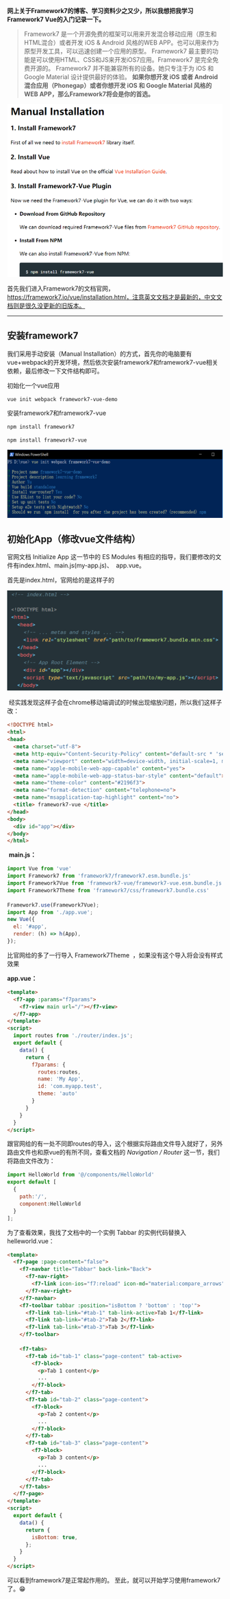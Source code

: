 **网上关于Framework7的博客、学习资料少之又少，所以我想把我学习Framework7 Vue的入门记录一下。**

> Framework7 是一个开源免费的框架可以用来开发混合移动应用（原生和HTML混合）或者开发 iOS & Android 风格的WEB APP。也可以用来作为原型开发工具，可以迅速创建一个应用的原型。
Framework7 最主要的功能是可以使用HTML、CSS和JS来开发iOS7应用。Framework7 是完全免费开源的。
Framework7 并不能兼容所有的设备。她只专注于为 iOS 和 Google Material 设计提供最好的体验。
**如果你想开发 iOS 或者 Android 混合应用（Phonegap）或者你想开发 iOS 和 Google Material 风格的WEB APP，那么Framework7将会是你的首选。**

![title](https://raw.githubusercontent.com/GrapevineLin/gitnote-images/master/gitnote/2019/10/17/framework-1-1571323546427.png?token=AJMI5HT5RE3FOX65IFQF3WS5VB7NQ)

首先我们进入Framework7的文档官网，https://framework7.io/vue/installation.html，注意英文文档才是最新的，中文文档则是很久没更新的旧版本。

---

## 安装framework7

我们采用手动安装（Manual Installation）的方式，首先你的电脑要有vue+webpack的开发环境，然后依次安装framework7和framework7-vue相关依赖，最后修改一下文件结构即可。

初始化一个vue应用

```bash
vue init webpack framework7-vue-demo
```

安装framework7和framework7-vue

```bash
npm install framework7
```
```bash
npm install framework7-vue
```

![title](https://raw.githubusercontent.com/GrapevineLin/gitnote-images/master/gitnote/2019/10/17/framework-2-1571323757633.png?token=AJMI5HSAN3LSYH73OGTGEC25VB72W)

## 初始化App（修改vue文件结构）
官网文档 Initialize App 这一节中的 ES Modules 有相应的指导，我们要修改的文件有index.html、main.js(my-app.js)、  app.vue。 

首先是index.html，官网给的是这样子的

![title](https://raw.githubusercontent.com/GrapevineLin/gitnote-images/master/gitnote/2019/10/17/framework-3-1571323829436.png?token=AJMI5HQ5YE3TMHQUAJ2TBFC5VB77G)

 经实践发现这样子会在chrome移动端调试的时候出现缩放问题，所以我们这样子改：


```html
<!DOCTYPE html>
<html>
<head>
  <meta charset="utf-8">
  <meta http-equiv="Content-Security-Policy" content="default-src * 'self' 'unsafe-inline' 'unsafe-eval' data: gap: content:">
  <meta name="viewport" content="width=device-width, initial-scale=1, maximum-scale=1, minimum-scale=1, user-scalable=no, minimal-ui, viewport-fit=cover">
  <meta name="apple-mobile-web-app-capable" content="yes">
  <meta name="apple-mobile-web-app-status-bar-style" content="default">
  <meta name="theme-color" content="#2196f3">
  <meta name="format-detection" content="telephone=no">
  <meta name="msapplication-tap-highlight" content="no">
  <title> framework7-vue </title>
</head>
<body>
  <div id="app"></div>
</body>
</html>
```

 **main.js：**
```JavaScript
import Vue from 'vue'
import Framework7 from 'framework7/framework7.esm.bundle.js'
import Framework7Vue from 'framework7-vue/framework7-vue.esm.bundle.js'
import Framework7Theme from 'framework7/css/framework7.bundle.css'

Framework7.use(Framework7Vue);
import App from './app.vue';
new Vue({
  el: '#app',
  render: (h) => h(App),
});
```

比官网给的多了一行导入 Framework7Theme  ，如果没有这个导入将会没有样式效果

**app.vue：**
```html
<template>
  <f7-app :params="f7params">
    <f7-view main url="/"></f7-view>
  </f7-app>
</template>
<script>
  import routes from './router/index.js';
  export default {
    data() {
      return {
        f7params: {
          routes:routes,
          name: 'My App',
          id: 'com.myapp.test',
          theme: 'auto'
        }
      }
    }
  }
</script>
```

跟官网给的有一处不同即routes的导入，这个根据实际路由文件导入就好了，另外路由文件也和原vue的有所不同，查看文档的 *Navigation / Router* 这一节，我们将路由文件改为：

```JavaScript
import HelloWorld from '@/components/HelloWorld'
export default [
  {
    path:'/',
    component:HelloWorld
  }
];
```
为了查看效果，我找了文档中的一个实例 Tabbar 的实例代码替换入helleworld.vue：

```html
<template>
  <f7-page :page-content="false">
    <f7-navbar title="Tabbar" back-link="Back">
      <f7-nav-right>
        <f7-link icon-ios="f7:reload" icon-md="material:compare_arrows" @click="isBottom = !isBottom"></f7-link>
      </f7-nav-right>
    </f7-navbar>
    <f7-toolbar tabbar :position="isBottom ? 'bottom' : 'top'">
      <f7-link tab-link="#tab-1" tab-link-active>Tab 1</f7-link>
      <f7-link tab-link="#tab-2">Tab 2</f7-link>
      <f7-link tab-link="#tab-3">Tab 3</f7-link>
    </f7-toolbar>

    <f7-tabs>
      <f7-tab id="tab-1" class="page-content" tab-active>
        <f7-block>
          <p>Tab 1 content</p>
          ...
        </f7-block>
      </f7-tab>
      <f7-tab id="tab-2" class="page-content">
        <f7-block>
          <p>Tab 2 content</p>
          ...
        </f7-block>
      </f7-tab>
      <f7-tab id="tab-3" class="page-content">
        <f7-block>
          <p>Tab 3 content</p>
          ...
        </f7-block>
      </f7-tab>
    </f7-tabs>
  </f7-page>
</template>
<script>
  export default {
    data() {
      return {
        isBottom: true,
      };
    }
  }
</script>
```

可以看到framework7是正常起作用的。
至此，就可以开始学习使用framework7了。😁